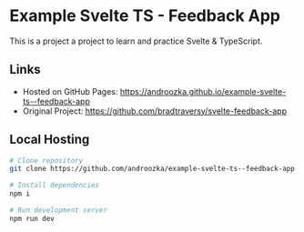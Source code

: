# Example Svelte TS - Feedback App

This is a project a project to learn and practice Svelte & TypeScript.

## Links

- Hosted on GitHub Pages: https://androozka.github.io/example-svelte-ts--feedback-app
- Original Project: https://github.com/bradtraversy/svelte-feedback-app

## Local Hosting

```bash
# Clone repository
git clone https://github.com/androozka/example-svelte-ts--feedback-app feedback-app

# Install dependencies
npm i

# Run development server
npm run dev

```
